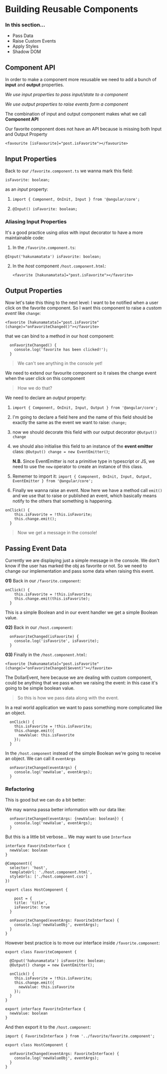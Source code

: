 # Building Reusable Components

### In this section...

- Pass Data
- Raise Custom Events
- Apply Styles
- Shadow DOM

## Component API	

In order to make a component more resusable we need to add a bunch of **input** and **output** properties.

*We use input properties to pass input/state to a component*

*We use output properties to raise events form a component*

The combination of input and output component makes what we call **Component API**

Our favorite component does not have an API because is missing both Input and Output Property

```
<favourite [isFavourite]="post.isFavorite"></favourite>
```

## Input Properties
Back to our `/favorite.component.ts` we wanna mark this field:

```
isFavorite: boolean;
```
as an *input* property:


1. `import { Component, OnInit, Input } from '@angular/core';`

2. `@Input() isFavorite: boolean;`

### Aliasing Input Properties
It's a good practice using *alias* with input decorator to have a more maintainable code:

1. In the `/favorite.component.ts`: 

```
@Input('hakunamatata') isFavorite: boolean;
```

2. In the *host* component `/host.component.html`:
 
	```
	<favorite [hakunamatata]="post.isFavorite"></favorite>
	```
 
## Output Properties
Now let's take this thing to the next level: I want to be notified when a user click on the favorite component. So I want this component to raise a *custom event* like `change`:
```
<favorite [hakunamatata]="post.isFavorite" (change)="onFavoriteChanged()"></favorite>
```
that we can bind to a method in our host component:

```
  onFavoriteChanged() {
    console.log('favorite has been clicked!');
  }
```

> We can't see anything in the console yet!

We need to extend our favourite component so it raises the change event when the user click on this component

> How we do that?

We need to declare an *output* property:

1. `import { Component, OnInit, Input, Output } from '@angular/core';`

2. I'm going to declare a field here and the name of this field should be exactly the same as the event we want to raise: `change;`

3. now we should decorate this field with our output decorator `@Output() change`

4. we should also initialise this field to an instance of the **event emitter** class: `@Output() change = new EventEmitter()`;

	**N.B.** Since EventEmitter is not a primitive type in typescript or JS, we need to use the `new` operator to create an instance of this class.

5. Rememer to import it: `import { Component, OnInit, Input, Output, EventEmitter } from '@angular/core';`

6. Finally we wanna raise an event. Now here we have a method call `emit()` and we use that to raise or published an event, which basically means notify to the others that something is happening.
 
```
onClick() {
	this.isFavorite = !this.isFavorite;
	this.change.emit();
  }
```

> Now we get a message in the console!


## Passing Event Data
Currently we are displaying just a simple message in the console.
We don't know if the user has marked the obj as favorite or not.
So we need to change our implementation and pass some data when raising this event.

**01)** Back in our `/favorite.component`:

```
onClick() {
	this.isFavorite = !this.isFavorite;
	this.change.emit(this.isFavorite);
  }
```

This is a simple Boolean and in our event handler we get a simple Boolean value.

**02)** Back in our `/host.component`:

```
  onFavoriteChanged(isFavorite) {
    console.log('isFavorite', isFavorite);
  }
```

**03)** Finally in the `/host.component.html`:

```
<favorite [hakunamatata]="post.isFavorite" (change)="onFavoriteChanged($event)"></favorite>
```

The DollarEvent, here because we are dealing with custom component, could be anything that we pass when we raising the event: in this case it's going to be simple boolean value.

> So this is how we pass data along with the event.

In a real world application we want to pass something more complicated like an object.

```
  onClick() {
    this.isFavorite = !this.isFavorite;
    this.change.emit({
      newValue: this.isFavorite
    });
  }
```

In the `/host.component` instead of the simple Boolean we're going to receive an object. We can call it `eventArgs`

```
  onFavoriteChanged(eventArgs) {
    console.log('newValue', eventArgs);
  }
```

### Refactoring
This is good but we can do a bit better:

We may wanna passa better information with our data like:

```
  onFavoriteChanged(eventArgs: {newValue: boolean}) {
    console.log('newValue', eventArgs);
  }
```

But this is a little bit verbose... We may want to use `Interface`

```
interface FavoriteInterface {
  newValue: boolean
}

@Component({
  selector: 'host',
  templateUrl: './host.component.html',
  styleUrls: ['./host.component.css']
})

export class HostComponent {

    post = {
    title: 'title',
    isFavorite: true
  }

  onFavoriteChanged(eventArgs: FavoriteInterface) {
    console.log('newValueObj', eventArgs);
  }
}
```

However best practice is to move our interface inside `/favorite.component`:

```
export class FavoriteComponent {

  @Input('hakunamatata') isFavorite: boolean;
  @Output() change = new EventEmitter();

  onClick() {
    this.isFavorite = !this.isFavorite;
    this.change.emit({
      newValue: this.isFavorite
    });
  }
}

export interface FavoriteInterface {
  newValue: boolean
}
```

And then export it to the `/host.component`:

```
import { FavoriteInterface } from '../favorite/favorite.component';

export class HostComponent {

  onFavoriteChanged(eventArgs: FavoriteInterface) {
    console.log('newValueObj', eventArgs);
  }
}
```














